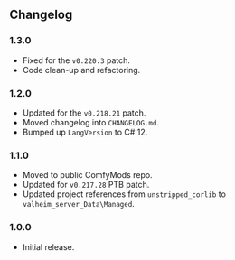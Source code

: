## Changelog

### 1.3.0

  * Fixed for the `v0.220.3` patch.
  * Code clean-up and refactoring.

### 1.2.0
 
  * Updated for the `v0.218.21` patch.
  * Moved changelog into `CHANGELOG.md`.
  * Bumped up `LangVersion` to C# 12.

### 1.1.0

  * Moved to public ComfyMods repo.
  * Updated for `v0.217.28` PTB patch.
  * Updated project references from `unstripped_corlib` to `valheim_server_Data\Managed`.

### 1.0.0

  * Initial release.